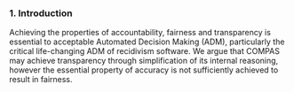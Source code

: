 ### 1. Introduction
Achieving the properties of accountability, fairness and transparency is essential to acceptable Automated Decision Making (ADM), particularly the critical life-changing ADM of recidivism software. We argue that COMPAS may achieve transparency through simplification of its internal reasoning, however the essential property of accuracy is not sufficiently achieved to result in fairness.